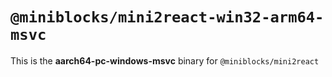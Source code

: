 # `@miniblocks/mini2react-win32-arm64-msvc`

This is the **aarch64-pc-windows-msvc** binary for `@miniblocks/mini2react`
